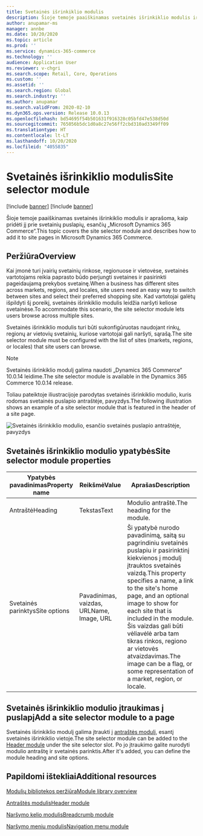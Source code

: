 ```yaml
---
title: Svetainės išrinkiklio modulis
description: Šioje temoje paaiškinamas svetainės išrinkiklio modulis ir aprašoma, kaip pridėti jį prie svetainių puslapių, esančių „Microsoft Dynamics 365 Commerce“.
author: anupamar-ms
manager: annbe
ms.date: 10/20/2020
ms.topic: article
ms.prod: ''
ms.service: dynamics-365-commerce
ms.technology: ''
audience: Application User
ms.reviewer: v-chgri
ms.search.scope: Retail, Core, Operations
ms.custom: ''
ms.assetid: ''
ms.search.region: Global
ms.search.industry: ''
ms.author: anupamar
ms.search.validFrom: 2020-02-10
ms.dyn365.ops.version: Release 10.0.13
ms.openlocfilehash: bd54695f54b501631f916328c05bfd47e538d50d
ms.sourcegitcommit: 765056b5dc1d0a8c27e56ff2cbd310ad3349ff09
ms.translationtype: HT
ms.contentlocale: lt-LT
ms.lasthandoff: 10/20/2020
ms.locfileid: "4055835"
---
```

# <a name="site-selector-module"></a><span data-ttu-id="7e801-103">Svetainės išrinkiklio modulis</span><span class="sxs-lookup"><span data-stu-id="7e801-103">Site selector module</span></span>

[!include [banner](includes/banner.md)]
[!include [banner](includes/preview-banner.md)]

<span data-ttu-id="7e801-104">Šioje temoje paaiškinamas svetainės išrinkiklio modulis ir aprašoma, kaip pridėti jį prie svetainių puslapių, esančių „Microsoft Dynamics 365 Commerce“.</span><span class="sxs-lookup"><span data-stu-id="7e801-104">This topic covers the site selector module and describes how to add it to site pages in Microsoft Dynamics 365 Commerce.</span></span>

## <a name="overview"></a><span data-ttu-id="7e801-105">Peržiūra</span><span class="sxs-lookup"><span data-stu-id="7e801-105">Overview</span></span>

<span data-ttu-id="7e801-106">Kai įmonė turi įvairių svetainių rinkose, regionuose ir vietovėse, svetainės vartotojams reikia paprasto būdo perjungti svetaines ir pasirinkti pageidaujamą prekybos svetainę.</span><span class="sxs-lookup"><span data-stu-id="7e801-106">When a business has different sites across markets, regions, and locales, site users need an easy way to switch between sites and select their preferred shopping site.</span></span> <span data-ttu-id="7e801-107">Kad vartotojai galėtų išpildyti šį poreikį, svetainės išrinkiklio modulis leidžia naršyti keliose svetainėse.</span><span class="sxs-lookup"><span data-stu-id="7e801-107">To accommodate this scenario, the site selector module lets users browse across multiple sites.</span></span>

<span data-ttu-id="7e801-108">Svetainės išrinkiklio modulis turi būti sukonfigūruotas naudojant rinkų, regionų ar vietovių svetainių, kuriose vartotojai gali naršyti, sąrašą.</span><span class="sxs-lookup"><span data-stu-id="7e801-108">The site selector module must be configured with the list of sites (markets, regions, or locales) that site users can browse.</span></span>

> [!NOTE]
> <span data-ttu-id="7e801-109">Svetainės išrinkiklio modulį galima naudoti „Dynamics 365 Commerce“ 10.0.14 leidime.</span><span class="sxs-lookup"><span data-stu-id="7e801-109">The site selector module is available in the Dynamics 365 Commerce 10.0.14 release.</span></span>

<span data-ttu-id="7e801-110">Toliau pateiktoje iliustracijoje parodytas svetainės išrinkiklio modulio, kuris rodomas svetainės puslapio antraštėje, pavyzdys.</span><span class="sxs-lookup"><span data-stu-id="7e801-110">The following illustration shows an example of a site selector module that is featured in the header of a site page.</span></span>

![Svetainės išrinkiklio modulio, esančio svetainės puslapio antraštėje, pavyzdys](./media/ecommerce-sitepicker.PNG)

## <a name="site-selector-module-properties"></a><span data-ttu-id="7e801-112">Svetainės išrinkiklio modulio ypatybės</span><span class="sxs-lookup"><span data-stu-id="7e801-112">Site selector module properties</span></span>

| <span data-ttu-id="7e801-113">Ypatybės pavadinimas</span><span class="sxs-lookup"><span data-stu-id="7e801-113">Property name</span></span> | <span data-ttu-id="7e801-114">Reikšmė</span><span class="sxs-lookup"><span data-stu-id="7e801-114">Value</span></span>                 | <span data-ttu-id="7e801-115">Aprašas</span><span class="sxs-lookup"><span data-stu-id="7e801-115">Description</span></span> |
|---------------|-----------------------|-------------|
| <span data-ttu-id="7e801-116">Antraštė</span><span class="sxs-lookup"><span data-stu-id="7e801-116">Heading</span></span>       | <span data-ttu-id="7e801-117">Tekstas</span><span class="sxs-lookup"><span data-stu-id="7e801-117">Text</span></span>                  | <span data-ttu-id="7e801-118">Modulio antraštė.</span><span class="sxs-lookup"><span data-stu-id="7e801-118">The heading for the module.</span></span> |
| <span data-ttu-id="7e801-119">Svetainės parinktys</span><span class="sxs-lookup"><span data-stu-id="7e801-119">Site options</span></span>  | <span data-ttu-id="7e801-120">Pavadinimas, vaizdas, URL</span><span class="sxs-lookup"><span data-stu-id="7e801-120">Name, Image, URL</span></span>      | <span data-ttu-id="7e801-121">Ši ypatybė nurodo pavadinimą, saitą su pagrindiniu svetainės puslapiu ir pasirinktinį kiekvienos į modulį įtrauktos svetainės vaizdą.</span><span class="sxs-lookup"><span data-stu-id="7e801-121">This property specifies a name, a link to the site's home page, and an optional image to show for each site that is included in the module.</span></span> <span data-ttu-id="7e801-122">Šis vaizdas gali būti vėliavėlė arba tam tikras rinkos, regiono ar vietovės atvaizdavimas.</span><span class="sxs-lookup"><span data-stu-id="7e801-122">The image can be a flag, or some representation of a market, region, or locale.</span></span> |

## <a name="add-a-site-selector-module-to-a-page"></a><span data-ttu-id="7e801-123">Svetainės išrinkiklio modulio įtraukimas į puslapį</span><span class="sxs-lookup"><span data-stu-id="7e801-123">Add a site selector module to a page</span></span>

<span data-ttu-id="7e801-124">Svetainės išrinkiklio modulį galima įtraukti į [antraštės modulį](author-header-module.md), esantį svetainės išrinkiklio vietoje.</span><span class="sxs-lookup"><span data-stu-id="7e801-124">The site selector module can be added to the [Header module](author-header-module.md) under the site selector slot.</span></span> <span data-ttu-id="7e801-125">Po jo įtraukimo galite nurodyti modulio antraštę ir svetainės parinktis.</span><span class="sxs-lookup"><span data-stu-id="7e801-125">After it's added, you can define the module heading and site options.</span></span>

## <a name="additional-resources"></a><span data-ttu-id="7e801-126">Papildomi ištekliai</span><span class="sxs-lookup"><span data-stu-id="7e801-126">Additional resources</span></span>

[<span data-ttu-id="7e801-127">Modulių bibliotekos peržiūra</span><span class="sxs-lookup"><span data-stu-id="7e801-127">Module library overview</span></span>](starter-kit-overview.md)

[<span data-ttu-id="7e801-128">Antraštės modulis</span><span class="sxs-lookup"><span data-stu-id="7e801-128">Header module</span></span>](author-header-module.md)

[<span data-ttu-id="7e801-129">Naršymo kelio modulis</span><span class="sxs-lookup"><span data-stu-id="7e801-129">Breadcrumb module</span></span>](add-breadcrumb.md)

[<span data-ttu-id="7e801-130">Naršymo meniu modulis</span><span class="sxs-lookup"><span data-stu-id="7e801-130">Navigation menu module</span></span>](nav-menu-module.md)
